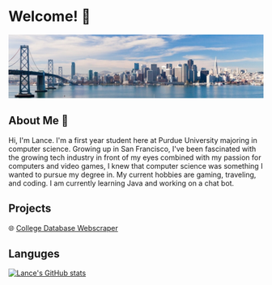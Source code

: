 # Welcome! 👋

![SF!](1622401392080.jpg)

## About Me 👦
Hi, I'm Lance. I'm a first year student here at Purdue University majoring in computer science. Growing up in San Francisco, I've been fascinated with the growing tech industry in front of my eyes combined with my passion for computers and video games, I knew that computer science was something I wanted to pursue my degree in. My current hobbies are gaming, traveling, and coding. I am currently learning Java and working on a chat bot. 

## Projects

🌐 [College Database Webscraper](https://github.com/LanceMa03/CollegeDatabaseWebScraper)

## Languges

[![Lance's GitHub stats](https://github-readme-stats.vercel.app/api?username=LanceMa03)](https://github.com/anuraghazra/github-readme-stats) 



